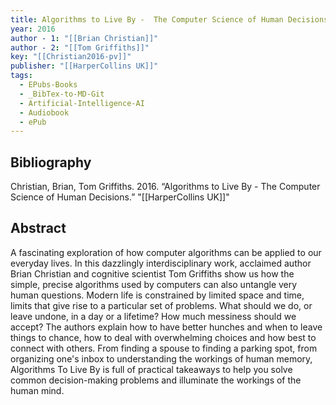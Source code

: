 ```yaml
---
title: Algorithms to Live By -  The Computer Science of Human Decisions
year: 2016
author - 1: "[[Brian Christian]]"
author - 2: "[[Tom Griffiths]]"
key: "[[Christian2016-pv]]"
publisher: "[[HarperCollins UK]]"
tags:
  - EPubs-Books
  - _BibTex-to-MD-Git
  - Artificial-Intelligence-AI
  - Audiobook
  - ePub
---
```


## Bibliography
Christian, Brian, Tom Griffiths. 2016. “Algorithms to Live By -  The Computer Science of Human Decisions.” "[[HarperCollins UK]]"

## Abstract
A fascinating exploration of how computer algorithms can be applied to our everyday lives. In this dazzlingly interdisciplinary work, acclaimed author Brian Christian and cognitive scientist Tom Griffiths show us how the simple, precise algorithms used by computers can also untangle very human questions. Modern life is constrained by limited space and time, limits that give rise to a particular set of problems. What should we do, or leave undone, in a day or a lifetime? How much messiness should we accept? The authors explain how to have better hunches and when to leave things to chance, how to deal with overwhelming choices and how best to connect with others. From finding a spouse to finding a parking spot, from organizing one's inbox to understanding the workings of human memory, Algorithms To Live By is full of practical takeaways to help you solve common decision-making problems and illuminate the workings of the human mind.